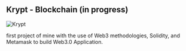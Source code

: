 ## Krypt - Blockchain (in progress) 

![Krypt](https://drive.google.com/uc?export=view&id=109K6xk9B12l2q7ZxlNIQ2BJHUKWB5CzP)

first project of mine with the use of Web3 methodologies, Solidity, and Metamask to build Web3.0 Application. 
